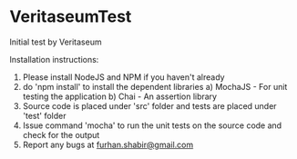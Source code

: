# VeritaseumTest
Initial test by Veritaseum

Installation instructions:
1) Please install NodeJS and NPM if you haven't already
2) do 'npm install' to install the dependent libraries
   a) MochaJS - For unit testing the application
   b) Chai    - An assertion library
3) Source code is placed under 'src' folder and tests are placed under 'test' folder
4) Issue command 'mocha' to run the unit tests on the source code and check for the output
5) Report any bugs at furhan.shabir@gmail.com